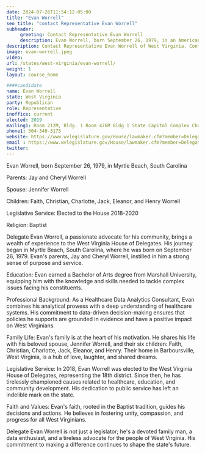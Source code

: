 ```yaml
---
date: 2024-07-26T11:54:12-05:00
title: "Evan Worrell"
seo_title: "contact Representative Evan Worrell"
subheader:
     greeting: Contact Representative Evan Worrell
     description: Evan Worrell, born September 26, 1979, is an American politician affiliated with the Republican Party. He serves in the West Virginia House of Delegates, representing District 23, and assumed office on December 1, 2022.
description: Contact Representative Evan Worrell of West Virginia. Contact information for Evan Worrell includes email address, phone number, and mailing address.
image: evan-worrell.jpeg
video:
url: /states/west-virginia/evan-worrell/
weight: 1
layout: course_home

####candidate
name: Evan Worrell
state: West Virginia
party: Republican
role: Representative
inoffice: current
elected: 2019
mailing1: Room 212M, Bldg. 1 Room 476M Bldg 1 State Capitol Complex Charleston, WV 25305
phone1: 304-340-3175
website: https://www.wvlegislature.gov/House/lawmaker.cfm?member=Delegate%20Worrell/
email : https://www.wvlegislature.gov/House/lawmaker.cfm?member=Delegate%20Worrell/
twitter:
---
```

Evan Worrell, born September 26, 1979, in Myrtle Beach, South Carolina

Parents: Jay and Cheryl Worrell

Spouse: Jennifer Worrell

Children: Faith, Christian, Charlotte, Jack, Eleanor, and Henry Worrell

Legislative Service: Elected to the House 2018-2020

Religion: Baptist

Delegate Evan Worrell, a passionate advocate for his community, brings a wealth of experience to the West Virginia House of Delegates. His journey began in Myrtle Beach, South Carolina, where he was born on September 26, 1979. Evan's parents, Jay and Cheryl Worrell, instilled in him a strong sense of purpose and service.

Education:
Evan earned a Bachelor of Arts degree from Marshall University, equipping him with the knowledge and skills needed to tackle complex issues facing his constituents.

Professional Background:
As a Healthcare Data Analytics Consultant, Evan combines his analytical prowess with a deep understanding of healthcare systems. His commitment to data-driven decision-making ensures that policies he supports are grounded in evidence and have a positive impact on West Virginians.

Family Life:
Evan's family is at the heart of his motivation. He shares his life with his beloved spouse, Jennifer Worrell, and their six children: Faith, Christian, Charlotte, Jack, Eleanor, and Henry. Their home in Barboursville, West Virginia, is a hub of love, laughter, and shared dreams.

Legislative Service:
In 2018, Evan Worrell was elected to the West Virginia House of Delegates, representing the 18th district. Since then, he has tirelessly championed causes related to healthcare, education, and community development. His dedication to public service has left an indelible mark on the state.

Faith and Values:
Evan's faith, rooted in the Baptist tradition, guides his decisions and actions. He believes in fostering unity, compassion, and progress for all West Virginians.

Delegate Evan Worrell is not just a legislator; he's a devoted family man, a data enthusiast, and a tireless advocate for the people of West Virginia. His commitment to making a difference continues to shape the state's future.

